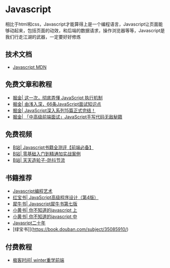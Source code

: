 # Javascript

<!-- ['❌','✅','🔥','⭐'] -->
相比于html和css，Javascript才能算得上是一个编程语言，Javascript让页面能够动起来，包括页面的动效，和后端的数据请求，操作浏览器等等，Javascript是我们行走江湖的武器，一定要好好修炼

<roadmap :data="[
  {title:'Javascript',download:true,x:400,y:20},
  { title:'学习目标', y:150,
    left:[
      ['熟悉语法'],
      ['概念剖析',[
        ['防抖节流'],
        ['手写Promise'],
        ['原型链'],
        ['this'],
      ]],
    ],right:[
      ['概念剖析'],
      ['交互实现',[
        ['表单验证'],
        ['增删改查'],
        ['获取后端数据'],
        ['登录注册'],
      ]],
    ]
  } ,
{ title:'入门', y:220,
    left:[
      ['JS发展史'],
      ['语言核心概念',[
        ['变量'],
        ['循环'],
        ['流程控制'],
        ['事件'],
        ['函数'],
        ['DOM'],
        ['BOM'],
        ['网络请求'],
      ]],
      ['表单处理'],
      ['错误调试'],
    ],right:[
      ['HTML5 API'],
      ['正则'],
      ['Canvas'],
      ['ES6',[
        ['箭头函数'],
        ['面向对象'],
        ['Promise'],
        ['代理和反射'],
        ['模块化'],
      ]],
    ]
  } ,
  { title:'进阶',
    y:280,
    left:[
      ['作用域',[
        ['词法作用域'],
        ['作用域提升'],
      ]],
      ['闭包'],
      ['this'],
      ['异步',[
        ['回调函数'],
        ['Promise'],
        ['迭代器生成器'],
        ['async await'],
      ]],
    ],
    right:[
      ['框架设计',[-30],[
        ['兼容性'],
        ['模块化'],
        ['MVVM'],
        ['组件化'],
      ]],
      ['JS设计模式',[0]],
      ['函数',[30],[
        ['原型链'],
        ['递归'],
        ['面向对象'],
      ]]
    ]
  } ,
  { title:'书籍推荐', y:200,
    left:[
      ['JS二十周年'],
      ['Dom编程艺术'],
      ['红宝书'],
      ['犀牛书'],
    ],right:[
      ['小黄书上中'],
      ['绿宝书'],
      ['JS忍者秘籍'],
      ['JS悟道'],
    ]
  } ,
  { title:'掌握JS',
  } 
]" />


## 技术文档
* [Javascript MDN](https://developer.mozilla.org/zh-CN/docs/Web/JavaScript)
## 免费文章和教程
* [掘金| 这一次，彻底弄懂 JavaScript 执行机制](https://juejin.cn/post/6844903512845860872)
* [掘金| 由浅入深，66条JavaScript面试知识点](https://juejin.cn/post/6844904200917221389)
* [掘金| JavaScript深入系列15篇正式完结！](https://juejin.cn/post/6844903479429824526)
* [掘金| 「中高级前端面试」JavaScript手写代码无敌秘籍](https://juejin.cn/post/6844903809206976520)

## 免费视频
* [B站| Javascript书籍全测评【前端必备】](https://www.bilibili.com/video/BV15f4y1D7Fo)
* [B站| 零基础入门到精通加实战案例](https://www.bilibili.com/video/BV1Az4y1U7f5?p=1)
* [B站| 天天造轮子-防抖节流](https://www.bilibili.com/video/BV1y3411r71u?spm_id_from=333.999.0.0)
## 书籍推荐

* [Javascript编程艺术](https://book.douban.com/subject/6038371/)
* [红宝书| JavaScript高级程序设计（第4版）](https://book.douban.com/subject/10546125/)
* [犀牛书| Javascript犀牛书第七版](https://book.douban.com/subject/10549733/)
* [小黄书| 你不知道的javascript 上](https://book.douban.com/subject/26351021/)
* [小黄书| 你不知道的javascript 中](https://book.douban.com/subject/26854244/)
* [Javasript二十年](https://book.douban.com/subject/35446937/)
* [绿宝书]](https://book.douban.com/subject/35085910/)

## 付费教程
* [极客时间| winter重学前端](http://gk.link/a/10QbX)